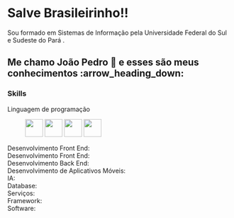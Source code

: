 <h1>Salve Brasileirinho!!</h1>

<p>Sou formado em Sistemas de Informação pela Universidade Federal do Sul e Sudeste do Pará .</p>

<h2>Me chamo João Pedro 👋 e esses são meus conhecimentos :arrow_heading_down:</h2>

<h3>Skills</h3>

<dl>
  <dt>Linguagem de programação</dt>
  <dd>
    <p>
      <img src="https://github.com/joaosscc/icons/blob/main/python.png" width="40px">
      <img src="https://github.com/joaosscc/icons/blob/main/java.png" width="40px">
      <img src="https://github.com/joaosscc/icons/blob/main/javascript.png" width="40px">
      <img src="https://github.com/joaosscc/icons/blob/main/c.png" width="40px">
    </p>
  </dd>
  <dt>Desenvolvimento Front End:</dt>
  
  <dt>Desenvolvimento Front End:</dt>
  <dt>Desenvolvimento Back End:</dt>
  <dt>Desenvolvimento de Aplicativos Móveis:</dt>
  <dt>IA:</dt>
  <dt>Database:</dt>
  <dt>Serviços:</dt>
  <dt>Framework:</dt>
  <dt>Software:</dt>
  
</dl>
